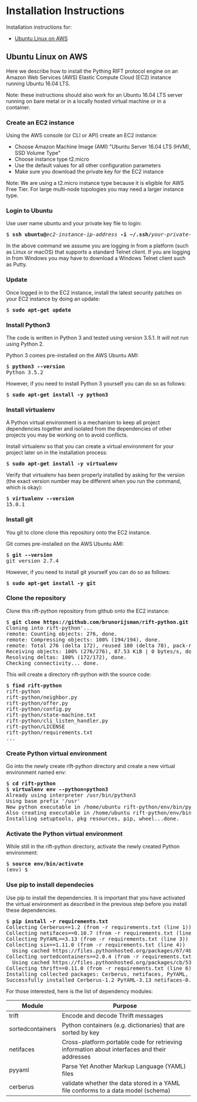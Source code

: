 # Installation Instructions

Installation instructions for:

* [Ubuntu Linux on AWS](#ubuntu-linux-on-aws)

## Ubuntu Linux on AWS

Here we describe how to install the Pything RIFT protocol engine on an Amazon Web Services (AWS) Elastic Compute Cloud (EC2) instance running Ubuntu 16.04 LTS.

Note: these instructions should also work for an Ubuntu 16.04 LTS server running on bare metal or in 
a locally hosted virtual machine or in a container.

### Create an EC2 instance

Using the AWS console (or CLI or API) create an EC2 instance:

* Choose Amazon Machine Image (AMI) "Ubuntu Server 16.04 LTS (HVM), SSD Volume Type"
* Choose instance type t2.micro
* Use the default values for all other configuration parameters
* Make sure you download the private key for the EC2 instance

Note: We are using a t2.micro instance type because it is eligible for AWS Free Tier. For large
multi-node topologies you may need a larger instance type.

### Login to Ubuntu

Use user name ubuntu and your private key file to login:

<pre>
$ <b>ssh ubuntu@</b><i>ec2-instance-ip-address</i><b> -i ~/.ssh/</b><i>your-private-key-file</i><b>.pem</b> 
</pre>

In the above command we assume you are logging in from a platform (such as Linux or macOS) that
supports a standard Telnet client. If you are logging in from Windows you may have to download
a Windows Telnet client such as Putty.

### Update

Once logged in to the EC2 instance, install the latest security patches on your EC2 instance 
by doing an update:

<pre>
$ <b>sudo apt-get update</b>
</pre>

### Install Python3

The code is written in Python 3 and tested using version 3.5.1. It will not run using Python 2.

Python 3 comes pre-installed on the AWS Ubuntu AMI:

<pre>
$ <b>python3 --version</b>
Python 3.5.2
</pre>

However, if you need to install Python 3 yourself you can do so as follows:

<pre>
$ <b>sudo apt-get install -y python3</b>
</pre>

### Install virtualenv

A Python virtual environment is a mechanism to keep all project dependencies together and isolated from the dependencies of other projects you may be working on to avoid conflicts.

Install virtualenv so that you can create a virtual environment for your project later on in the installation process:

<pre>
$ <b>sudo apt-get install -y virtualenv</b>
</pre>

Verify that virtualenv has been properly installed by asking for the version (the exact version number may be different when you run the command, which is okay):

<pre>
$ <b>virtualenv --version</b>
15.0.1
</pre>

### Install git

You git to clone clone this repository onto the EC2 instance.

Git comes pre-installed on the AWS Ubuntu AMI:

<pre>
$ <b>git --version</b>
git version 2.7.4
</pre>

However, if you need to install git yourself you can do so as follows:

<pre>
$ <b>sudo apt-get install -y git</b>
</pre>

### Clone the repository

Clone this rift-python repository from github onto the EC2 instance:

<pre>
$ <b>git clone https://github.com/brunorijsman/rift-python.git</b>
Cloning into rift-python'...
remote: Counting objects: 276, done.
remote: Compressing objects: 100% (194/194), done.
remote: Total 276 (delta 172), reused 180 (delta 78), pack-reused 0
Receiving objects: 100% (276/276), 87.53 KiB | 0 bytes/s, done.
Resolving deltas: 100% (172/172), done.
Checking connectivity... done.
</pre>

This will create a directory rift-python with the source code:

<pre>
$ <b>find rift-python</b> 
rift-python
rift-python/neighbor.py
rift-python/offer.py
rift-python/config.py
rift-python/state-machine.txt
rift-python/cli_listen_handler.py
rift-python/LICENSE
rift-python/requirements.txt
...
</pre>

### Create Python virtual environment

Go into the newly create rift-python directory and create a new virtual environment named env:

<pre>
$ <b>cd rift-python</b>
$ <b>virtualenv env --python=python3</b>
Already using interpreter /usr/bin/python3
Using base prefix '/usr'
New python executable in /home/ubuntu rift-python/env/bin/python3
Also creating executable in /home/ubuntu rift-python/env/bin/python
Installing setuptools, pkg_resources, pip, wheel...done.
</pre>

### Activate the Python virtual environment

While still in the rift-python directory, activate the newly created Python environment:

<pre>
$ <b>source env/bin/activate</b>
(env) $ 
</pre>

### Use pip to install dependecies

Use pip to install the dependencies. It is important that you have activated
the virtual environment as described in the previous step before you install these dependencies.

<pre>
$ <b>pip install -r requirements.txt</b> 
Collecting Cerberus==1.2 (from -r requirements.txt (line 1))
Collecting netifaces==0.10.7 (from -r requirements.txt (line 2))
Collecting PyYAML==3.13 (from -r requirements.txt (line 3))
Collecting six==1.11.0 (from -r requirements.txt (line 4))
  Using cached https://files.pythonhosted.org/packages/67/4b/141a581104b1f6397bfa78ac9d43d8ad29a7ca43ea90a2d863fe3056e86a/six-1.11.0-py2.py3-none-any.whl
Collecting sortedcontainers==2.0.4 (from -r requirements.txt (line 5))
  Using cached https://files.pythonhosted.org/packages/cb/53/fe764fc8042e13245b50c4032fb2f857bc1e502aaca83063dcdf6b94d223/sortedcontainers-2.0.4-py2.py3-none-any.whl
Collecting thrift==0.11.0 (from -r requirements.txt (line 6))
Installing collected packages: Cerberus, netifaces, PyYAML, six, sortedcontainers, thrift
Successfully installed Cerberus-1.2 PyYAML-3.13 netifaces-0.10.7 six-1.11.0 sortedcontainers-2.0.4 thrift-0.11.0
</pre>

For those interested, here is the list of dependency modules:

| Module | Purpose |
| --- | --- |
| trift | Encode and decode Thrift messages |
| sortedcontainers | Python containers (e.g. dictionaries) that are sorted by key |
| netifaces | Cross-platform portable code for retrieving information about interfaces and their addresses |
| pyyaml | Parse Yet Another Markup Language (YAML) files |
| cerberus | validate whether the data stored in a YAML file conforms to a data model (schema) |